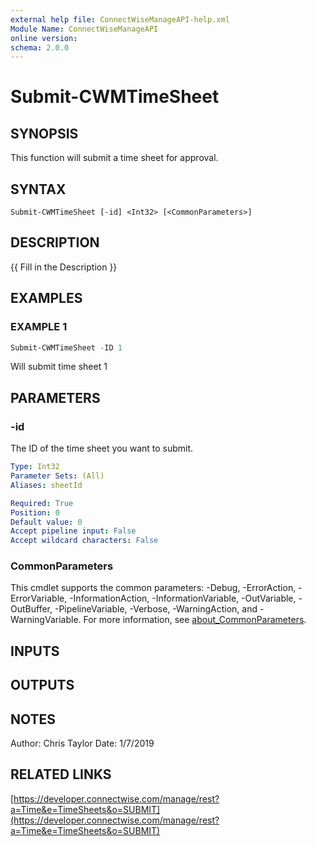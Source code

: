 ```yaml
---
external help file: ConnectWiseManageAPI-help.xml
Module Name: ConnectWiseManageAPI
online version:
schema: 2.0.0
---
```


# Submit-CWMTimeSheet

## SYNOPSIS
This function will submit a time sheet for approval.

## SYNTAX

```
Submit-CWMTimeSheet [-id] <Int32> [<CommonParameters>]
```

## DESCRIPTION
{{ Fill in the Description }}

## EXAMPLES

### EXAMPLE 1
```powershell
Submit-CWMTimeSheet -ID 1
```

Will submit time sheet 1

## PARAMETERS

### -id
The ID of the time sheet you want to submit.

```yaml
Type: Int32
Parameter Sets: (All)
Aliases: sheetId

Required: True
Position: 0
Default value: 0
Accept pipeline input: False
Accept wildcard characters: False
```

### CommonParameters
This cmdlet supports the common parameters: -Debug, -ErrorAction, -ErrorVariable, -InformationAction, -InformationVariable, -OutVariable, -OutBuffer, -PipelineVariable, -Verbose, -WarningAction, and -WarningVariable. For more information, see [about_CommonParameters](http://go.microsoft.com/fwlink/?LinkID=113216).

## INPUTS

## OUTPUTS

## NOTES
Author: Chris Taylor Date: 1/7/2019

## RELATED LINKS

[https://developer.connectwise.com/manage/rest?a=Time&e=TimeSheets&o=SUBMIT](https://developer.connectwise.com/manage/rest?a=Time&e=TimeSheets&o=SUBMIT)
